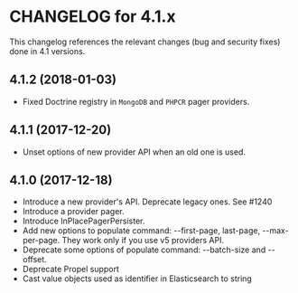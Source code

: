 CHANGELOG for 4.1.x
===================

This changelog references the relevant changes (bug and security fixes) done
in 4.1 versions.

## 4.1.2 (2018-01-03)

* Fixed Doctrine registry in `MongoDB` and `PHPCR` pager providers.

## 4.1.1 (2017-12-20)

* Unset options of new provider API when an old one is used.

## 4.1.0 (2017-12-18)

* Introduce a new provider's API. Deprecate legacy ones. See #1240
* Introduce a provider pager. 
* Introduce InPlacePagerPersister.
* Add new options to populate command: --first-page, last-page, --max-per-page. They work only if you use v5 providers API.
* Deprecate some options of populate command: --batch-size and --offset.
* Deprecate Propel support
* Cast value objects used as identifier in Elasticsearch to string
